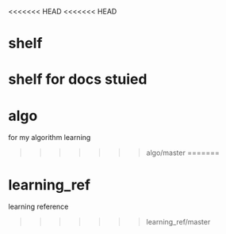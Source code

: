 <<<<<<< HEAD
<<<<<<< HEAD
# shelf
shelf for docs stuied
=======
# algo
for my algorithm learning
>>>>>>> algo/master
=======
# learning_ref
learning reference
>>>>>>> learning_ref/master
